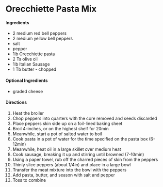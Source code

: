 # Orecchiette Pasta Mix

#### Ingredients

* 2 medium red bell peppers
* 2 medium yellow bell peppers
* salt
* pepper
* 1lb Orecchiette pasta
* 2 Ts olive oil
* 1lb Italian Sausage
* 1 Tb butter - chopped



#### Optional Ingredients

* graded cheese



#### Directions

1. Heat the broiler
2. Chop peppers into quarters with the core removed and seeds discarded
3. Place peppers skin side up on a foil-lined baking sheet
4. Broil 4-inches, or on the highest shelf for 20min
5. Meanwhile, start a pot of salted water to boil
6. Cook pasta in a pot of water for the time specified on the pasta box (6-12min)
7. Meanwhile, heat oil in a large skillet over medium heat
8. Cook sausage, breaking it up and stirring until browned (7-10min)
9. Using a paper towel, rub off the charred pieces of skin from the peppers
10. Thinly slice peppers (about 1/4in) and place in a large bowl
11. Transfer the meat mixture into the bowl with the peppers
12. Add pasta, butter, and season with salt and pepper
13. Toss to combine

